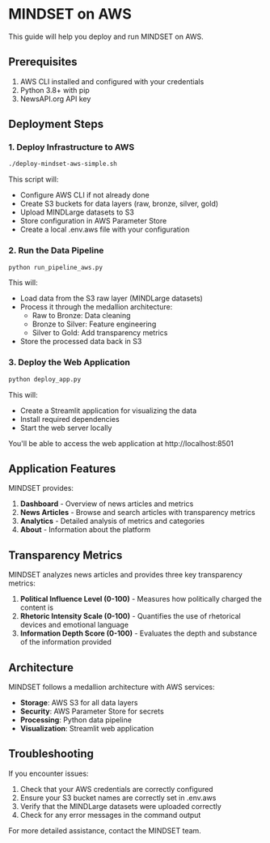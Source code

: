 # MINDSET on AWS

This guide will help you deploy and run MINDSET on AWS.

## Prerequisites

1. AWS CLI installed and configured with your credentials
2. Python 3.8+ with pip
3. NewsAPI.org API key

## Deployment Steps

### 1. Deploy Infrastructure to AWS

```bash
./deploy-mindset-aws-simple.sh
```

This script will:
- Configure AWS CLI if not already done
- Create S3 buckets for data layers (raw, bronze, silver, gold)
- Upload MINDLarge datasets to S3
- Store configuration in AWS Parameter Store
- Create a local .env.aws file with your configuration

### 2. Run the Data Pipeline

```bash
python run_pipeline_aws.py
```

This will:
- Load data from the S3 raw layer (MINDLarge datasets)
- Process it through the medallion architecture:
  - Raw to Bronze: Data cleaning
  - Bronze to Silver: Feature engineering
  - Silver to Gold: Add transparency metrics
- Store the processed data back in S3

### 3. Deploy the Web Application

```bash
python deploy_app.py
```

This will:
- Create a Streamlit application for visualizing the data
- Install required dependencies
- Start the web server locally

You'll be able to access the web application at http://localhost:8501

## Application Features

MINDSET provides:

1. **Dashboard** - Overview of news articles and metrics
2. **News Articles** - Browse and search articles with transparency metrics
3. **Analytics** - Detailed analysis of metrics and categories
4. **About** - Information about the platform

## Transparency Metrics

MINDSET analyzes news articles and provides three key transparency metrics:

1. **Political Influence Level (0-100)** - Measures how politically charged the content is
2. **Rhetoric Intensity Scale (0-100)** - Quantifies the use of rhetorical devices and emotional language
3. **Information Depth Score (0-100)** - Evaluates the depth and substance of the information provided

## Architecture

MINDSET follows a medallion architecture with AWS services:

- **Storage**: AWS S3 for all data layers
- **Security**: AWS Parameter Store for secrets
- **Processing**: Python data pipeline
- **Visualization**: Streamlit web application

## Troubleshooting

If you encounter issues:

1. Check that your AWS credentials are correctly configured
2. Ensure your S3 bucket names are correctly set in .env.aws
3. Verify that the MINDLarge datasets were uploaded correctly
4. Check for any error messages in the command output

For more detailed assistance, contact the MINDSET team.